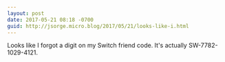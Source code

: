 ```yaml
---
layout: post
date: 2017-05-21 08:18 -0700
guid: http://jsorge.micro.blog/2017/05/21/looks-like-i.html
---
```

Looks like I forgot a digit on my Switch friend code. It's actually SW-7782-1029-4121.
